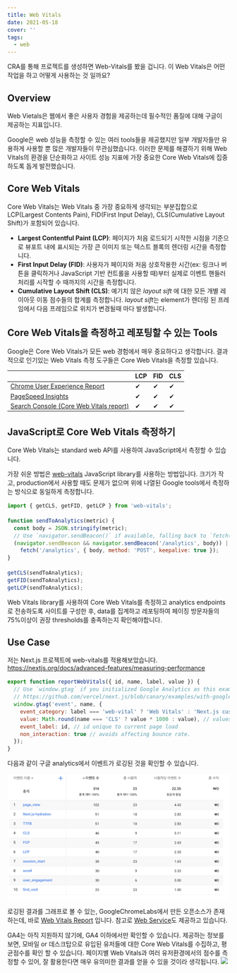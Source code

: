 ```yaml
---
title: Web Vitals
date: 2021-05-18
cover: ''
tags:
  - web
---
```


CRA를 통해 프로젝트를 생성하면 Web-Vitals를 봤을 겁니다. 이 Web Vitals은 어떤 작업을 하고 어떻게 사용하는 것 일까요?

## Overview

Web Vietals은 웹에서 좋은 사용자 경험을 제공하는데 필수적인 품질에 대해 구글이 제공하는 지표입니다.

Google은 web 성능을 측정할 수 있는 여러 tools들을 제공했지만 일부 개발자들만 유용하게 사용할 뿐 많은 개발자들이 무관심했습니다.
이러한 문제를 해결하기 위해 Web Vitals의 환경을 단순화하고 사이트 성능 지표에 가장 중요한 Core Web Vitals에 집중하도록 돕게 발전했습니다.

## Core Web Vitals

Core Web Vitals는 Web Vitals 중 가장 중요하게 생각되는 부분집합으로 LCP(Largest Contents Pain), FID(First Input Delay), CLS(Cumulative Layout Shift)가 포함되어 있습니다.

- **Largest Contentful Paint (LCP)**: 페이지가 처음 로드되기 시작한 시점을 기준으로 뷰포트 내에 표시되는 가장 큰 이미지 또는 텍스트 블록의 렌더링 시간을 측정합니다.
- **First Input Delay (FID)**: 사용자가 페이지와 처음 상호작용한 시간(ex: 링크나 버튼을 클릭하거나 JavaScript 기반 컨트롤을 사용할 때)부터 실제로 이벤트 핸들러 처리를 시작할 수 때까지의 시간을 측정합니다.
- **Cumulative Layout Shift (CLS)**: 예기치 않은 _layout sift_ 에 대한 모든 개별 레이아웃 이동 점수들의 합계를 측정합니다. *layout sift*는 element가 렌더링 된 프레임에서 다음 프레임으로 위치가 변경될때 마다 발생합니다.

## Core Web Vitals을 측정하고 레포팅할 수 있는 Tools

Google은 Core Web Vitals가 모든 web 경험에서 매우 중요하다고 생각합니다. 결과적으로 인기있는 Web Vitals 측정 도구들은 Core Web Vitals을 측정할 있습니다.

|                                                                                                        | LCP | FID | CLS |
| ------------------------------------------------------------------------------------------------------ | --- | --- | --- |
| [Chrome User Experience Report](https://developers.google.com/web/tools/chrome-user-experience-report) | ✔   | ✔   | ✔   |
| [PageSpeed Insights](https://developers.google.com/speed/pagespeed/insights/)                          | ✔   | ✔   | ✔   |
| [Search Console (Core Web Vitals report)](https://support.google.com/webmasters/answer/9205520)        | ✔   | ✔   | ✔   |

## JavaScript로 Core Web Vitals 측정하기

Core Web Vitals는 standard web API를 사용하여 JavaScript에서 측정할 수 있습니다.

가장 쉬운 방법은 [web-vitals](https://github.com/GoogleChrome/web-vitals) JavaScript library를 사용하는 방법입니다. 크기가 작고, production에서 사용할 때도 문제가 없으며 위에 나열된 Google tools에서 측정하는 방식으로 동일하게 측정합니다.

```js
import { getCLS, getFID, getLCP } from 'web-vitals';

function sendToAnalytics(metric) {
  const body = JSON.stringify(metric);
  // Use `navigator.sendBeacon()` if available, falling back to `fetch()`.
  (navigator.sendBeacon && navigator.sendBeacon('/analytics', body)) ||
    fetch('/analytics', { body, method: 'POST', keepalive: true });
}

getCLS(sendToAnalytics);
getFID(sendToAnalytics);
getLCP(sendToAnalytics);
```

Web Vitals library를 사용하여 Core Web Vitals를 측정하고 analytics endpoints로 전송하도록 사이트를 구성한 후, data를 집계하고 레포팅하여 페이징 방문자들의 75%이상이 권장 thresholds를 충족하는지 확인해야합니다.

## Use Case

저는 Next.js 프로젝트에 web-vitals를 적용해보았습니다.
https://nextjs.org/docs/advanced-features/measuring-performance

```jsx
export function reportWebVitals({ id, name, label, value }) {
  // Use `window.gtag` if you initialized Google Analytics as this example:
  // https://github.com/vercel/next.js/blob/canary/examples/with-google-analytics/pages/_document.js
  window.gtag('event', name, {
    event_category: label === 'web-vital' ? 'Web Vitals' : 'Next.js custom metric',
    value: Math.round(name === 'CLS' ? value * 1000 : value), // values must be integers
    event_label: id, // id unique to current page load
    non_interaction: true // avoids affecting bounce rate.
  });
}
```

다음과 같이 구글 analytics에서 이벤트가 로깅된 것을 확인할 수 있습니다.

![web-vitals-event](../images/web-vitals-event.png)

로깅된 결과를 그래프로 볼 수 있는, GoogleChromeLabs에서 만든 오픈소스가 존재하는데, 바로 [Web Vitals Report](https://github.com/GoogleChromeLabs/web-vitals-report) 입니다. 참고로 [Web Service](https://web-vitals-report.web.app/)도 제공하고 있습니다.

GA4는 아직 지원하지 않기에, GA4 이하에서만 확인할 수 있습니다.
제공하는 정보를 보면, 모바일 or 데스크탑으로 유입된 유저들에 대한 Core Web Vitals를 수집하고, 평균점수를 확인 할 수 있습니다. 페이지별 Web Vitals과 여러 유저환경에서의 점수를 측정할 수 있어, 잘 활용한다면 매우 유의미한 결과를 얻을 수 있을 것이라 생각됩니다.
![](https://user-images.githubusercontent.com/326742/101584324-3f9a0900-3992-11eb-8f2d-182f302fb67b.png)
